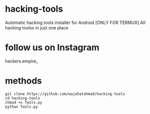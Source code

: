 # hacking-tools

Automatic hacking tools installer for Android [ONLY FOR TERMUX]
All hacking toolss in just one place
 # follow us on Instagram
   hackers.empire_

# methods
    git clone https://github.com/wajahatahmad/hacking-tools
    cd hacking-tools
    chmod +x Tools.py
    python Tools.py
